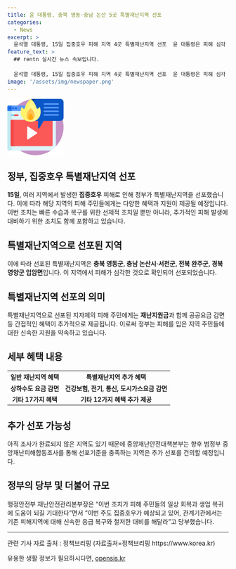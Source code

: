 ```yaml
---
title: 윤 대통령, 충북 영동·충남 논산 5곳 특별재난지역 선포
categories:
  - News
excerpt: >
  윤석열 대통령, 15일 집중호우 피해 지역 4곳 특별재난지역 선포  윤 대통령은 피해 심각 지역을 선포하고 추가 피해 우려에 대비를 당부했으며, 정부는 신속한 수습과 복구를 위해 선제적 조치를 취할 것이라고 설명했다. 특별재난지역으로 선포된 지자체의 피해 주민에게는 지원금 및 공공요금 감면 등 간접적인 혜택이 추가 지원된다. 또한, 추가 선포 기준을 충족하는 지역은 윤 대통령에게 건의될 예정이다. 중앙재난안전대책본부는 신속한 응급 복구와 대비를 당부했다.
feature_text: >
  ## rentn 실시간 뉴스 속보입니다.

  윤석열 대통령, 15일 집중호우 피해 지역 4곳 특별재난지역 선포  윤 대통령은 피해 심각 지역을 선포하고 추가 피해 우려에 대비를 당부했으며, 정부는 신속한 수습과 복구를 위해 선제적 조치를 취할 것이라고 설명했다. 특별재난지역으로 선포된 지자체의 피해 주민에게는 지원금 및 공공요금 감면 등 간접적인 혜택이 추가 지원된다. 또한, 추가 선포 기준을 충족하는 지역은 윤 대통령에게 건의될 예정이다. 중앙재난안전대책본부는 신속한 응급 복구와 대비를 당부했다.
image: '/assets/img/newspaper.png'
---
```


<p><img src="/assets/img/news.png" alt="rentncar 속보" /></p>

<h2>정부, 집중호우 특별재난지역 선포</h2>

<p data-ke-size="size16"><b>15일</b>, 여러 지역에서 발생한 <b>집중호우</b> 피해로 인해 정부가 특별재난지역을 선포했습니다. 이에 따라 해당 지역의 피해 주민들에게는 다양한 혜택과 지원이 제공될 예정입니다. 이번 조치는 빠른 수습과 복구를 위한 선제적 조치일 뿐만 아니라, 추가적인 피해 발생에 대비하기 위한 조치도 함께 포함하고 있습니다. </p>

<h2 data-ke-size="size26">특별재난지역으로 선포된 지역</h2>

<p data-ke-size="size16">이에 따라 선포된 특별재난지역은 <b>충북 영동군, 충남 논산시·서천군, 전북 완주군, 경북 영양군 입암면</b>입니다. 이 지역에서 피해가 심각한 것으로 확인되어 선포되었습니다.</p>

<h2 data-ke-size="size26">특별재난지역 선포의 의미</h2>

<p data-ke-size="size16">특별재난지역으로 선포된 지자체의 피해 주민에게는 <b>재난지원금</b>과 함께 공공요금 감면 등 간접적인 혜택이 추가적으로 제공됩니다. 이로써 정부는 피해를 입은 지역 주민들에 대한 신속한 지원을 약속하고 있습니다. </p>

<h2 data-ke-size="size26">세부 혜택 내용</h2>

<table>
    <tr>
        <th>일반 재난지역 혜택</th>
        <th>특별재난지역 추가 혜택</th>
    </tr>
    <tr>
        <td style="text-align: center; height: 17px;"><b>상하수도 요금 감면</b></td>
        <td style="text-align: center; height: 17px;"><b>건강보험, 전기, 통신, 도시가스요금 감면</b></td>
    </tr>
    <tr>
        <td style="text-align: center; height: 17px;"><b>기타 17가지 혜택</b></td>
        <td style="text-align: center; height: 17px;"><b>기타 12가지 혜택 추가 제공</b></td>
    </tr>
</table>

<h2 data-ke-size="size26">추가 선포 가능성</h2>

<p data-ke-size="size16">아직 조사가 완료되지 않은 지역도 있기 때문에 중앙재난안전대책본부는 향후 범정부 중앙재난피해합동조사를 통해 선포기준을 충족하는 지역은 추가 선포를 건의할 예정입니다.</p>

<h2 data-ke-size="size26">정부의 당부 및 더불어 규모</h2>

<p data-ke-size="size16">행정안전부 재난안전관리본부장은 “이번 조치가 피해 주민들의 일상 회복과 생업 복귀에 도움이 되길 기대한다”면서 “이번 주도 집중호우가 예상되고 있어, 관계기관에서는 기존 피해지역에 대해 신속한 응급 복구와 철저한 대비를 해달라”고 당부했습니다. </p>

<hr>

<p>관련 기사 자료 출처 : 정책브리핑 (자료출처=정책브리핑 https://www.korea.kr)</p>
유용한 생활 정보가 필요하시다면, <a href="https://opensis.kr" rel="dofollow">opensis.kr</a>


